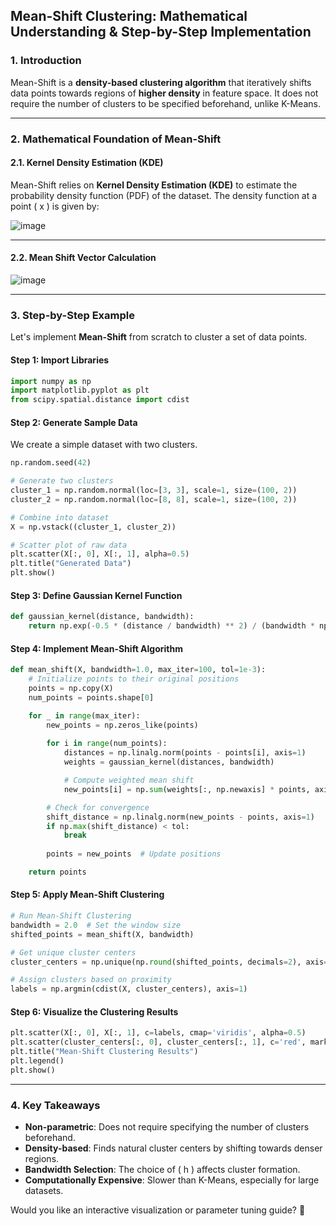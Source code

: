 ## **Mean-Shift Clustering: Mathematical Understanding & Step-by-Step Implementation**

### **1. Introduction**
Mean-Shift is a **density-based clustering algorithm** that iteratively shifts data points towards regions of **higher density** in feature space. It does not require the number of clusters to be specified beforehand, unlike K-Means.

---

### **2. Mathematical Foundation of Mean-Shift**
#### **2.1. Kernel Density Estimation (KDE)**
Mean-Shift relies on **Kernel Density Estimation (KDE)** to estimate the probability density function (PDF) of the dataset. The density function at a point \( x \) is given by:

![image](https://github.com/user-attachments/assets/e105f682-a499-41e6-94d2-9b29f4fd4f8b)

---

#### **2.2. Mean Shift Vector Calculation**

![image](https://github.com/user-attachments/assets/59b220cb-4944-4f79-af0b-964080b92a5d)


---

### **3. Step-by-Step Example**
Let's implement **Mean-Shift** from scratch to cluster a set of data points.

#### **Step 1: Import Libraries**
```python
import numpy as np
import matplotlib.pyplot as plt
from scipy.spatial.distance import cdist
```

#### **Step 2: Generate Sample Data**
We create a simple dataset with two clusters.
```python
np.random.seed(42)

# Generate two clusters
cluster_1 = np.random.normal(loc=[3, 3], scale=1, size=(100, 2))
cluster_2 = np.random.normal(loc=[8, 8], scale=1, size=(100, 2))

# Combine into dataset
X = np.vstack((cluster_1, cluster_2))

# Scatter plot of raw data
plt.scatter(X[:, 0], X[:, 1], alpha=0.5)
plt.title("Generated Data")
plt.show()
```

#### **Step 3: Define Gaussian Kernel Function**
```python
def gaussian_kernel(distance, bandwidth):
    return np.exp(-0.5 * (distance / bandwidth) ** 2) / (bandwidth * np.sqrt(2 * np.pi))
```

#### **Step 4: Implement Mean-Shift Algorithm**
```python
def mean_shift(X, bandwidth=1.0, max_iter=100, tol=1e-3):
    # Initialize points to their original positions
    points = np.copy(X)
    num_points = points.shape[0]

    for _ in range(max_iter):
        new_points = np.zeros_like(points)
        
        for i in range(num_points):
            distances = np.linalg.norm(points - points[i], axis=1)
            weights = gaussian_kernel(distances, bandwidth)

            # Compute weighted mean shift
            new_points[i] = np.sum(weights[:, np.newaxis] * points, axis=0) / np.sum(weights)

        # Check for convergence
        shift_distance = np.linalg.norm(new_points - points, axis=1)
        if np.max(shift_distance) < tol:
            break
        
        points = new_points  # Update positions

    return points
```

#### **Step 5: Apply Mean-Shift Clustering**
```python
# Run Mean-Shift Clustering
bandwidth = 2.0  # Set the window size
shifted_points = mean_shift(X, bandwidth)

# Get unique cluster centers
cluster_centers = np.unique(np.round(shifted_points, decimals=2), axis=0)

# Assign clusters based on proximity
labels = np.argmin(cdist(X, cluster_centers), axis=1)
```

#### **Step 6: Visualize the Clustering Results**
```python
plt.scatter(X[:, 0], X[:, 1], c=labels, cmap='viridis', alpha=0.5)
plt.scatter(cluster_centers[:, 0], cluster_centers[:, 1], c='red', marker='X', s=200, label="Centers")
plt.title("Mean-Shift Clustering Results")
plt.legend()
plt.show()
```

---

### **4. Key Takeaways**
- **Non-parametric**: Does not require specifying the number of clusters beforehand.
- **Density-based**: Finds natural cluster centers by shifting towards denser regions.
- **Bandwidth Selection**: The choice of \( h \) affects cluster formation.
- **Computationally Expensive**: Slower than K-Means, especially for large datasets.

Would you like an interactive visualization or parameter tuning guide? 🚀
